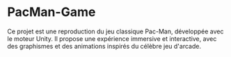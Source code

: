 # PacMan-Game
Ce projet est une reproduction du jeu classique Pac-Man, développée avec le moteur Unity. Il propose une expérience immersive et interactive, avec des graphismes et des animations inspirés du célèbre jeu d'arcade.
